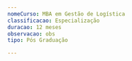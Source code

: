 ```yaml
---
nomeCurso: MBA em Gestão de Logística
classificacao: Especialização
duracao: 12 meses
observacao: obs
tipo: Pós Graduação

---
```



